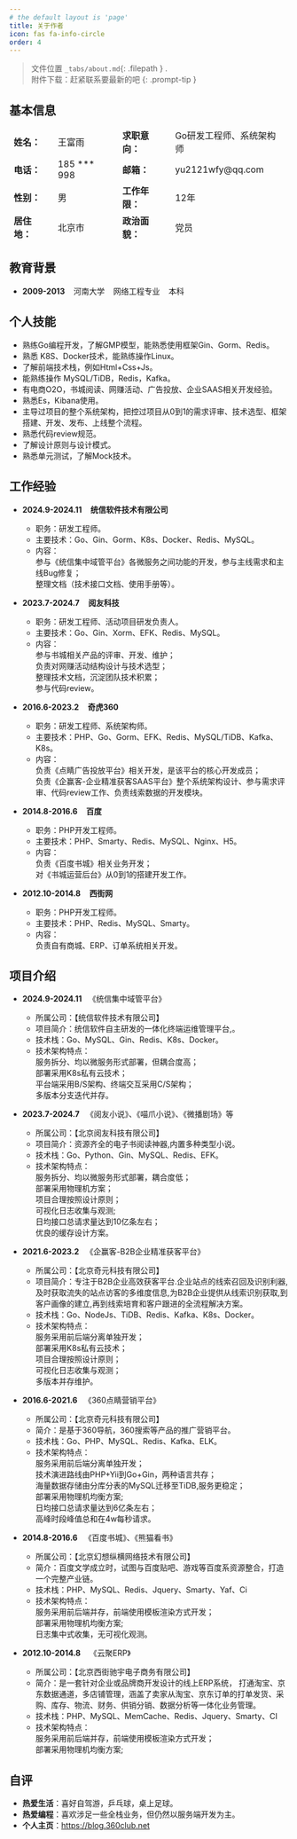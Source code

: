 ```yaml
---
# the default layout is 'page'
title: 关于作者
icon: fas fa-info-circle
order: 4  
---
```


> 文件位置 `_tabs/about.md`{: .filepath } .  
> 附件下载：赶紧联系要最新的吧
{: .prompt-tip }


## 基本信息

<table  style="border:0;">
  <tbody style="border:0;">
    <tr style="border:0;">
        <td  style="border:0;text-align:left"><b>姓名：</b></td>
      <td  style="border:0;text-align:left">王富雨</td>
        <td  style="border:0;text-align:left"><b>求职意向：</b></td>
      <td  style="border:0;text-align:left">Go研发工程师、系统架构师</td>
    </tr>
   <tr style="border:0;">
       <td  style="border:0;text-align:left"><b>电话：</b></td>
      <td  style="border:0;text-align:left">185 *** 998</td>
       <td  style="border:0;text-align:left"><b>邮箱：</b></td>
      <td  style="border:0;text-align:left">yu2121wfy@qq.com</td>
    </tr>
    <tr style="border:0;">
      <td  style="border:0;text-align:left"><b>性别：</b></td>
      <td  style="border:0;text-align:left">男</td>
      <td  style="border:0;text-align:left"><b>工作年限：</b></td>
      <td  style="border:0;text-align:left">12年</td>
    </tr>
     <tr style="border:0;">
      <td  style="border:0;text-align:left"><b>居住地：</b></td>
      <td  style="border:0;text-align:left">北京市</td>
      <td  style="border:0;text-align:left"><b>政治面貌：</b></td>
      <td  style="border:0;text-align:left">党员</td>
    </tr>
  </tbody>
</table>





## 教育背景

-  **2009-2013**  &nbsp;&nbsp;   河南大学  &nbsp;&nbsp;   网络工程专业  &nbsp;&nbsp;  本科

## 个人技能

- 熟练Go编程开发，了解GMP模型，能熟悉使用框架Gin、Gorm、Redis。
- 熟悉 K8S、Docker技术，能熟练操作Linux。
- 了解前端技术栈，例如Html+Css+Js。
- 能熟练操作 MySQL/TiDB，Redis，Kafka。
- 有电商O2O，书城阅读、网赚活动、广告投放、企业SAAS相关开发经验。
- 熟悉Es，Kibana使用。
- 主导过项目的整个系统架构，把控过项目从0到1的需求评审、技术选型、框架搭建、开发、发布、上线整个流程。
- 熟悉代码review规范。
- 了解设计原则与设计模式。
- 熟悉单元测试，了解Mock技术。



## 工作经验

- **2024.9-2024.11**    &nbsp;&nbsp; **统信软件技术有限公司**

  - 职务：研发工程师。
  - 主要技术：Go、Gin、Gorm、K8s、Docker、Redis、MySQL。
  - 内容：  <br>
    参与《统信集中域管平台》各微服务之间功能的开发，参与主线需求和主线Bug修复；  <br>
    整理文档（技术接口文档、使用手册等）。<br>


- **2023.7-2024.7**    &nbsp;&nbsp; **阅友科技**
  
  - 职务：研发工程师、活动项目研发负责人。
  - 主要技术：Go、Gin、Xorm、EFK、Redis、MySQL。
  - 内容：  <br>
    参与书城相关产品的评审、开发、维护；  <br>
    负责对网赚活动结构设计与技术选型；<br>
    整理技术文档，沉淀团队技术积累；  <br>
    参与代码review。<br>
 
 
- **2016.6-2023.2**  &nbsp;&nbsp; **奇虎360**
  
  - 职务：研发工程师、系统架构师。
  - 主要技术：PHP、Go、Gorm、EFK、Redis、MySQL/TiDB、Kafka、K8s。
  - 内容：  <br>
    负责《点睛广告投放平台》相关开发，是该平台的核心开发成员；  <br>
    负责《企赢客-企业精准获客SAAS平台》整个系统架构设计、参与需求评审、代码review工作、负责线索数据的开发模块。<br>


- **2014.8-2016.6**  &nbsp;&nbsp;  **百度**
  
  - 职务：PHP开发工程师。
  - 主要技术：PHP、Smarty、Redis、MySQL、Nginx、H5。
  - 内容：  <br>
    负责《百度书城》相关业务开发；  <br>
    对《书城运营后台》从0到1的搭建开发工作。<br>
  

- **2012.10-2014.8**  &nbsp;&nbsp; **西街网**
  
  - 职务：PHP开发工程师。
  - 主要技术：PHP、Redis、MySQL、Smarty。
  - 内容：  <br>
    负责自有商城、ERP、订单系统相关开发。<br>
  
  

## 项目介绍

- **2024.9-2024.11** &nbsp;&nbsp;《统信集中域管平台》
  - 所属公司：【统信软件技术有限公司】
  - 项目简介：统信软件自主研发的一体化终端运维管理平台,。
  - 技术栈：Go、MySQL、Gin、Redis、K8s、Docker。
  - 技术架构特点：  <br>
    服务拆分、均以微服务形式部署，但耦合度高；  <br>
    部署采用K8s私有云技术；   <br>
    平台端采用B/S架构、终端交互采用C/S架构； <br>
    多版本分支迭代并存。<br>


- **2023.7-2024.7** &nbsp;&nbsp;《阅友小说》、《喵爪小说》、《微播剧场》等
  - 所属公司：【北京阅友科技有限公司】
  - 项目简介：资源齐全的电子书阅读神器,内置多种类型小说。
  - 技术栈：Go、Python、Gin、MySQL、Redis、EFK。
  - 技术架构特点：  <br>
    服务拆分、均以微服务形式部署，耦合度低；  <br>
    部署采用物理机方案；  <br>
    项目合理按照设计原则；  <br>
    可视化日志收集与观测;  <br>
    日均接口总请求量达到10亿条左右；  <br>
    优良的缓存设计方案。 <br>

  
- **2021.6-2023.2**  &nbsp;&nbsp;《企赢客-B2B企业精准获客平台》
  - 所属公司：【北京奇元科技有限公司】
  - 项目简介：专注于B2B企业高效获客平台.企业站点的线索召回及识别利器,
及时获取流失的站点访客的多维度信息,为B2B企业提供从线索识别获取,到客户画像的建立,再到线索培育和客户跟进的全流程解决方案。
  - 技术栈：Go、NodeJs、TiDB、Redis、Kafka、K8s、Docker。
  - 技术架构特点：<br>
    服务采用前后端分离单独开发； <br>
    部署采用K8s私有云技术；  <br>
    项目合理按照设计原则；<br>
    可视化日志收集与观测；  <br>
    多版本并存维护。<br>


- **2016.6-2021.6** &nbsp;&nbsp;《360点睛营销平台》
  - 所属公司：【北京奇元科技有限公司】
  - 简介：是基于360导航，360搜索等产品的推广营销平台。
  - 技术栈：Go、PHP、MySQL、Redis、Kafka、ELK。
  - 技术架构特点：<br>
    服务采用前后端分离单独开发；  <br>
    技术演进路线由PHP+Yii到Go+Gin，两种语言共存； <br>
    海量数据存储由分库分表的MySQL迁移至TiDB,服务更稳定；<br>
    部署采用物理机均衡方案;  <br>
    日均接口总请求量达到6亿条左右；  <br>
    高峰时段峰值总和在4w每秒请求。<br>


- **2014.8-2016.6** &nbsp;&nbsp;《百度书城》、《熊猫看书》
  - 所属公司：【北京幻想纵横网络技术有限公司】
  - 简介：百度文学成立时，试图与百度贴吧、游戏等百度系资源整合，打造一个完整产业链。
  - 技术栈：PHP、MySQL、Redis、Jquery、Smarty、Yaf、Ci
  - 技术架构特点：<br>
    服务采用前后端并存，前端使用模板渲染方式开发； <br>
    部署采用物理机均衡方案;   <br>
    日志集中式收集，无可视化观测。<br>


- **2012.10-2014.8** &nbsp;&nbsp; 《云聚ERP》
  - 所属公司：【北京西街驰宇电子商务有限公司】
  - 简介：是一套针对企业或品牌商开发设计的线上ERP系统， 
打通淘宝、京东数据通道，多店铺管理，涵盖了卖家从淘宝、京东订单的打单发货、采购、库存、物流、财务、供销分销、数据分析等一体化业务管理。
  - 技术栈：PHP、MySQL、MemCache、Redis、Jquery、Smarty、CI
  - 技术架构特点：  <br>
    服务采用前后端并存，前端使用模板渲染方式开发；  <br>
    部署采用物理机均衡方案;<br>

 

 

## 自评

- **热爱生活**：喜好自驾游，乒乓球，桌上足球。
- **热爱编程**：喜欢涉足一些全栈业务，但仍然以服务端开发为主。
- **个人主页**：https://blog.360club.net

